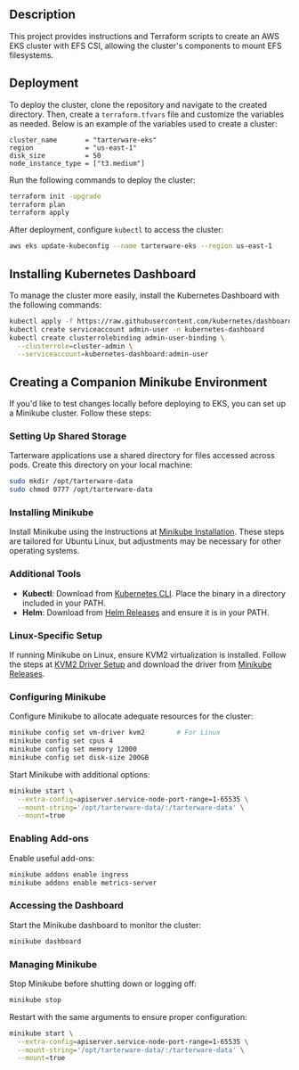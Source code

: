 ## Description
This project provides instructions and Terraform scripts to create an AWS EKS cluster with EFS CSI,
allowing the cluster's components to mount EFS filesystems.

## Deployment
To deploy the cluster, clone the repository and navigate to the created directory. Then, create a `terraform.tfvars` file and customize the variables as needed. Below is an example of the variables used to create a cluster:

```hcl
cluster_name       = "tarterware-eks"
region             = "us-east-1"
disk_size          = 50
node_instance_type = ["t3.medium"]
```

Run the following commands to deploy the cluster:

```bash
terraform init -upgrade
terraform plan
terraform apply
```

After deployment, configure `kubectl` to access the cluster:

```bash
aws eks update-kubeconfig --name tarterware-eks --region us-east-1
```

## Installing Kubernetes Dashboard
To manage the cluster more easily, install the Kubernetes Dashboard with the following commands:

```bash
kubectl apply -f https://raw.githubusercontent.com/kubernetes/dashboard/v2.7.0/aio/deploy/recommended.yaml
kubectl create serviceaccount admin-user -n kubernetes-dashboard
kubectl create clusterrolebinding admin-user-binding \
  --clusterrole=cluster-admin \
  --serviceaccount=kubernetes-dashboard:admin-user
```

## Creating a Companion Minikube Environment
If you'd like to test changes locally before deploying to EKS, you can set up a Minikube cluster. Follow these steps:

### Setting Up Shared Storage
Tarterware applications use a shared directory for files accessed across pods. Create this directory on your local machine:

```bash
sudo mkdir /opt/tarterware-data
sudo chmod 0777 /opt/tarterware-data
```

### Installing Minikube
Install Minikube using the instructions at [Minikube Installation](https://minikube.sigs.k8s.io/docs/start/). These steps are tailored for Ubuntu Linux, but adjustments may be necessary for other operating systems.

### Additional Tools
- **Kubectl**: Download from [Kubernetes CLI](https://kubernetes.io/docs/tasks/tools/install-kubectl/). Place the binary in a directory included in your PATH.
- **Helm**: Download from [Helm Releases](https://github.com/helm/helm/releases) and ensure it is in your PATH.

### Linux-Specific Setup
If running Minikube on Linux, ensure KVM2 virtualization is installed. Follow the steps at [KVM2 Driver Setup](https://minikube.sigs.k8s.io/docs/drivers/kvm2/) and download the driver from [Minikube Releases](https://github.com/kubernetes/minikube/releases).

### Configuring Minikube
Configure Minikube to allocate adequate resources for the cluster:

```bash
minikube config set vm-driver kvm2        # For Linux
minikube config set cpus 4
minikube config set memory 12000
minikube config set disk-size 200GB
```

Start Minikube with additional options:

```bash
minikube start \
  --extra-config=apiserver.service-node-port-range=1-65535 \
  --mount-string='/opt/tarterware-data/:/tarterware-data' \
  --mount=true
```

### Enabling Add-ons
Enable useful add-ons:

```bash
minikube addons enable ingress
minikube addons enable metrics-server
```

### Accessing the Dashboard
Start the Minikube dashboard to monitor the cluster:

```bash
minikube dashboard
```

### Managing Minikube
Stop Minikube before shutting down or logging off:

```bash
minikube stop
```

Restart with the same arguments to ensure proper configuration:

```bash
minikube start \
  --extra-config=apiserver.service-node-port-range=1-65535 \
  --mount-string='/opt/tarterware-data/:/tarterware-data' \
  --mount=true
```

